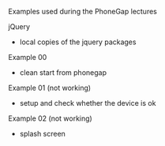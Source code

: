 Examples used during the PhoneGap lectures

jQuery
- local copies of the jquery packages

Example 00
- clean start from phonegap

Example 01 (not working)
- setup and check whether the device is ok

Example 02 (not working)
- splash screen


